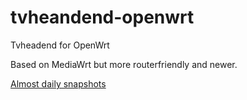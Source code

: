 tvheandend-openwrt
==================

Tvheadend for OpenWrt

Based on MediaWrt but more routerfriendly and newer.

[Almost daily snapshots](http://bit.ly/tvheadend-openwrt "Almost daily snapshots")

